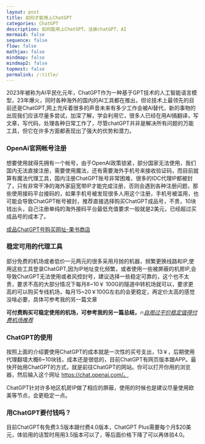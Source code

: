 ```yaml
---
layout: post
title: 如何才能用上ChatGPT
categories: ChatGPT
description: 如何能用上ChatGPT，注册chatGPT，AI
mermaid: false
sequence: false
flow: false
mathjax: false
mindmap: false
mindmap2: false
topmost: false
permalink: /:title/
---
```

2023年被称为AI平民化元年，ChatGPT作为一种基于GPT技术的人工智能语言模型，23年爆火，同时各种海外的国内的AI工具都在推出，但论技术上最领先的目前还是ChatGPT,网上充斥着很多的声音未来有多少工作会被AI替代，新的事物的出现我们应该尽量多尝试，加深了解，学会利用它，很多人已经在用AI搞翻译，写文章，写代码，处理各种日常工作了，尽管chatGPT并非是解决所有问题的万能工具，但它在许多方面都表现出了强大的优势和潜力。

### OpenAi官网帐号注册

想要使用就得先拥有一个帐号，由于OpenAI政策锁紧，部分国家无法使用，我们国内无法直接注册，需要使用魔法，还有需要海外手机号来接收验证码，而目前就算有魔法代理工具，国内注册ChatGPT账号非常困难，很多的IDC代理IP都被封了，只有非常干净的海外家庭宽带IP才能完成注册，否则会遇到各种注册问题，那些使用接码平台接码的，如果手机号被发现很多人用这个注册，手机号被滥用，也可能会导致ChatGPT帐号被封，推荐直接选择购买ChatGPT成品号，不贵，10块钱出头，自己注册单纯的海外接码平台最低充值要求一般就是2美元，已经超过买成品号的成本了。

[成品ChatGPT号购买网址-果书商店](http://appleshop001.com?from=12795)

### 稳定可用的代理工具

部分免费的机场或者低价一元两元的很多采用月抛的机器，频繁更换线路和IP,使用这些工具登录ChatGPT,因为IP地址变化频繁，或者使用一些被屏蔽的机房IP,会导致ChatGPT无法使用或者风控封号，建议选择一些稳定可靠的，这个也不太贵，要求不高的大部分情况下每月8~10￥ 100G的隧道中转机场就可以，要求更高的可以购买专线机场，每月15~20￥100G左右的会更稳定，再定价太高的感觉没啥必要，具体可参考我的另一篇文章

**可付费购买可稳定使用的机场，可参考我的另一篇总结，**🔥[*自用过平价稳定值得付费机场推荐*](https://www.openwayz.com/jichang/)  

### ChatGPT的使用

按照上面的介绍要使用ChatGPT的成本就是一次性的买号支出，13￥，后期使用代理翻墙大概6~10块钱，成本还是很低的，目前ChatGPT有网页版本跟APP。最快开始用ChatGPT的方式，就是前往ChatGPT的网站。你可以打开你用的浏览器，然后输入这个网址 https://chat.openai.com/。

ChatGPT针对许多地区机房IP做了相应的屏蔽，使用的时候也是建议尽量使用欧美等节点，会更稳定一点。

### 用ChatGPT要付钱吗？
目前ChatGPT有免费3.5版本跟付费4.0版本，ChatGPT Plus需要每个月$20美元，体验用的话暂时用用3.5版本可以了，等后面价格下降了可以再体验4.0。
